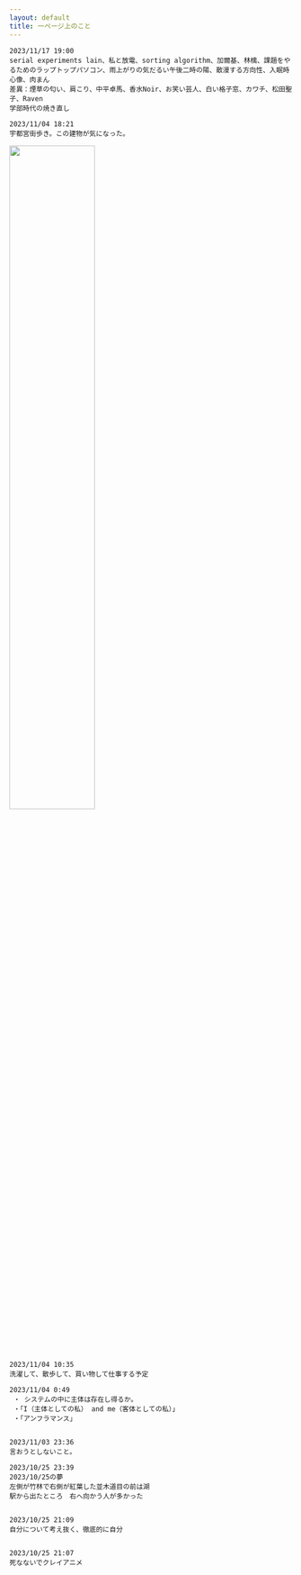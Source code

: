 ```yaml
---
layout: default
title: 一ページ上のこと
---
```


```
2023/11/17 19:00
serial experiments lain、私と放電、sorting algorithm、加爾基、林檎、課題をやるためのラップトップパソコン、雨上がりの気だるい午後二時の陽、散漫する方向性、入眠時心像、肉まん
差異：煙草の匂い、肩こり、中平卓馬、香水Noir、お笑い芸人、白い格子窓、カワチ、松田聖子、Raven
学部時代の焼き直し
```

```
2023/11/04 18:21
宇都宮街歩き。この建物が気になった。
```
<img src="/assets/images/utsunomiya_2023_nov_3.png" width="55%" height="55%">

```
2023/11/04 10:35
洗濯して、散歩して、買い物して仕事する予定

2023/11/04 0:49
 ・ システムの中に主体は存在し得るか。
 ・「I（主体としての私） and me（客体としての私）」
 ・「アンフラマンス」


2023/11/03 23:36
言おうとしないこと。

2023/10/25 23:39
2023/10/25の夢
左側が竹林で右側が紅葉した並木道目の前は湖
駅から出たところ　右へ向かう人が多かった


2023/10/25 21:09
自分について考え抜く、徹底的に自分


2023/10/25 21:07
死なないでクレイアニメ
```
